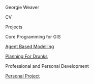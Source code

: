 
Georgie Weaver


CV


Projects

Core Programming for GIS


[Agent Based Modelling](georgieweaver.github.io/model)


[Planning For Drunks](georgieweaver.github.io/drunks)

Professional and Personal Development


[Personal Project](georgieweaver.github.io/ppdproject)
